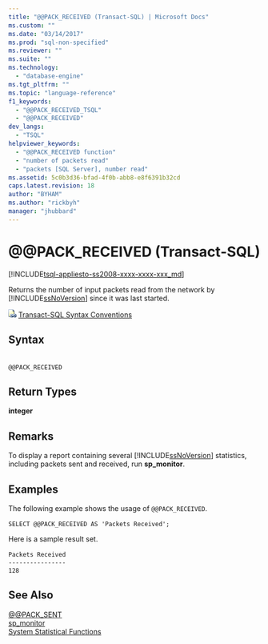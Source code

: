 ```yaml
---
title: "@@PACK_RECEIVED (Transact-SQL) | Microsoft Docs"
ms.custom: ""
ms.date: "03/14/2017"
ms.prod: "sql-non-specified"
ms.reviewer: ""
ms.suite: ""
ms.technology: 
  - "database-engine"
ms.tgt_pltfrm: ""
ms.topic: "language-reference"
f1_keywords: 
  - "@@PACK_RECEIVED_TSQL"
  - "@@PACK_RECEIVED"
dev_langs: 
  - "TSQL"
helpviewer_keywords: 
  - "@@PACK_RECEIVED function"
  - "number of packets read"
  - "packets [SQL Server], number read"
ms.assetid: 5c0b3d36-bfad-4f0b-abb8-e8f6391b32cd
caps.latest.revision: 18
author: "BYHAM"
ms.author: "rickbyh"
manager: "jhubbard"
---
```

# @@PACK_RECEIVED (Transact-SQL)
[!INCLUDE[tsql-appliesto-ss2008-xxxx-xxxx-xxx_md](../../includes/tsql-appliesto-ss2008-xxxx-xxxx-xxx-md.md)]

  Returns the number of input packets read from the network by [!INCLUDE[ssNoVersion](../../includes/ssnoversion-md.md)] since it was last started.  
  
 ![Topic link icon](../../database-engine/configure-windows/media/topic-link.gif "Topic link icon") [Transact-SQL Syntax Conventions](../../t-sql/language-elements/transact-sql-syntax-conventions-transact-sql.md)  
  
## Syntax  
  
```  
  
@@PACK_RECEIVED  
```  
  
## Return Types  
 **integer**  
  
## Remarks  
 To display a report containing several [!INCLUDE[ssNoVersion](../../includes/ssnoversion-md.md)] statistics, including packets sent and received, run **sp_monitor**.  
  
## Examples  
 The following example shows the usage of `@@PACK_RECEIVED`.  
  
```  
SELECT @@PACK_RECEIVED AS 'Packets Received';   
```  
  
 Here is a sample result set.  
  
```  
Packets Received  
----------------  
128  
```  
  
## See Also  
 [@@PACK_SENT](../../t-sql/functions/pack-sent-transact-sql.md)   
 [sp_monitor](../../relational-databases/system-stored-procedures/sp-monitor-transact-sql.md)   
 [System Statistical Functions](../../t-sql/functions/system-statistical-functions-transact-sql.md)  
  
  